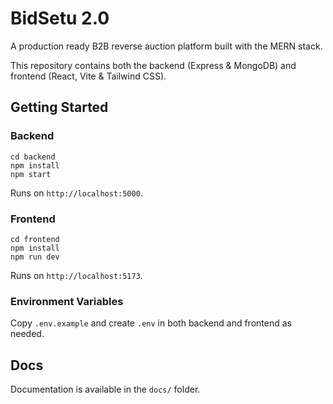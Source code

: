 # BidSetu 2.0

A production ready B2B reverse auction platform built with the MERN stack.

This repository contains both the backend (Express & MongoDB) and frontend (React, Vite & Tailwind CSS).

## Getting Started

### Backend
```
cd backend
npm install
npm start
```
Runs on `http://localhost:5000`.

### Frontend
```
cd frontend
npm install
npm run dev
```
Runs on `http://localhost:5173`.

### Environment Variables
Copy `.env.example` and create `.env` in both backend and frontend as needed.

## Docs
Documentation is available in the `docs/` folder.
